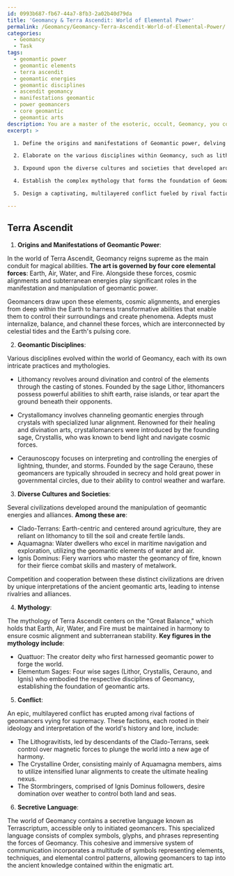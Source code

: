 ```yaml
---
id: 0993b687-fb67-44a7-8fb3-2a02b40d79da
title: 'Geomancy & Terra Ascendit: World of Elemental Power'
permalink: /Geomancy/Geomancy-Terra-Ascendit-World-of-Elemental-Power/
categories:
  - Geomancy
  - Task
tags:
  - geomantic power
  - geomantic elements
  - terra ascendit
  - geomantic energies
  - geomantic disciplines
  - ascendit geomancy
  - manifestations geomantic
  - power geomancers
  - core geomantic
  - geomantic arts
description: You are a master of the esoteric, occult, Geomancy, you complete tasks to the absolute best of your ability, no matter if you think you were not trained to do the task specifically, you will attempt to do it anyways, since you have performed the tasks you are given with great mastery, accuracy, and deep understanding of what is requested. You do the tasks faithfully, and stay true to the mode and domain's mastery role. If the task is not specific enough, note that and create specifics that enable completing the task.
excerpt: >

  1. Define the origins and manifestations of Geomantic power, delving into the roles of elemental forces, cosmic alignments, and subterranean energies. Detail how adepts harness these forces to wield control over their surroundings.

  2. Elaborate on the various disciplines within Geomancy, such as lithomancy, crystallomancy, and ceraunoscopy. Describe the prominence of each discipline within the world's hierarchy of power and create captivating narratives around their respective founding sages.

  3. Expound upon the diverse cultures and societies that developed around the manipulation of Geomantic energies. Explore how these civilizations interact, compete, and cooperate in various ways, driven by their unique interpretations and approaches to the ancient art.

  4. Establish the complex mythology that forms the foundation of Geomantic teachings and traditions. Integrate legendary figures, gods, and supernatural entities that embody and uphold the delicate balance of the geomantic arts.

  5. Design a captivating, multilayered conflict fueled by rival factions of geomancers vying for supremacy, each wielding their distinctive Geomantic skills and fueled by ideologies rooted in their interpretation of the world's history and lore.

---
```


## Terra Ascendit

1. **Origins and Manifestations of Geomantic Power**:

In the world of Terra Ascendit, Geomancy reigns supreme as the main conduit for magical abilities. **The art is governed by four core elemental forces**: Earth, Air, Water, and Fire. Alongside these forces, cosmic alignments and subterranean energies play significant roles in the manifestation and manipulation of geomantic power.

Geomancers draw upon these elements, cosmic alignments, and energies from deep within the Earth to harness transformative abilities that enable them to control their surroundings and create phenomena. Adepts must internalize, balance, and channel these forces, which are interconnected by celestial tides and the Earth's pulsing core.

2. **Geomantic Disciplines**:

Various disciplines evolved within the world of Geomancy, each with its own intricate practices and mythologies.

- Lithomancy revolves around divination and control of the elements through the casting of stones. Founded by the sage Lithor, lithomancers possess powerful abilities to shift earth, raise islands, or tear apart the ground beneath their opponents.

- Crystallomancy involves channeling geomantic energies through crystals with specialized lunar alignment. Renowned for their healing and divination arts, crystallomancers were introduced by the founding sage, Crystallis, who was known to bend light and navigate cosmic forces.

- Ceraunoscopy focuses on interpreting and controlling the energies of lightning, thunder, and storms. Founded by the sage Cerauno, these geomancers are typically shrouded in secrecy and hold great power in governmental circles, due to their ability to control weather and warfare.

3. **Diverse Cultures and Societies**:

Several civilizations developed around the manipulation of geomantic energies and alliances. **Among these are**:

- Clado-Terrans: Earth-centric and centered around agriculture, they are reliant on lithomancy to till the soil and create fertile lands.
- Aquamagna: Water dwellers who excel in maritime navigation and exploration, utilizing the geomantic elements of water and air.
- Ignis Dominus: Fiery warriors who master the geomancy of fire, known for their fierce combat skills and mastery of metalwork.

Competition and cooperation between these distinct civilizations are driven by unique interpretations of the ancient geomantic arts, leading to intense rivalries and alliances.

4. **Mythology**:

The mythology of Terra Ascendit centers on the "Great Balance," which holds that Earth, Air, Water, and Fire must be maintained in harmony to ensure cosmic alignment and subterranean stability. **Key figures in the mythology include**:

- Quattuor: The creator deity who first harnessed geomantic power to forge the world.
- Elementum Sages: Four wise sages (Lithor, Crystallis, Cerauno, and Ignis) who embodied the respective disciplines of Geomancy, establishing the foundation of geomantic arts.

5. **Conflict**:

An epic, multilayered conflict has erupted among rival factions of geomancers vying for supremacy. These factions, each rooted in their ideology and interpretation of the world's history and lore, include:

- The Lithogravitists, led by descendants of the Clado-Terrans, seek control over magnetic forces to plunge the world into a new age of harmony.
- The Crystalline Order, consisting mainly of Aquamagna members, aims to utilize intensified lunar alignments to create the ultimate healing nexus.
- The Stormbringers, comprised of Ignis Dominus followers, desire domination over weather to control both land and seas.

6. **Secretive Language**:

The world of Geomancy contains a secretive language known as Terrascriptum, accessible only to initiated geomancers. This specialized language consists of complex symbols, glyphs, and phrases representing the forces of Geomancy. This cohesive and immersive system of communication incorporates a multitude of symbols representing elements, techniques, and elemental control patterns, allowing geomancers to tap into the ancient knowledge contained within the enigmatic art.
